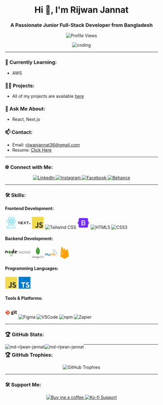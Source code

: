 <h1 align="center">Hi 👋, I'm Rijwan Jannat</h1>
<h3 align="center">A Passionate Junior Full-Stack Developer from Bangladesh</h3>

<p align="center">
  <img src="https://komarev.com/ghpvc/?username=md-rijwan-jannat&label=Profile%20views&color=0e75b6&style=flat" alt="Profile Views" />
</p>

<p align="center">
  <img src="https://user-images.githubusercontent.com/55389276/140866485-8fb1c876-9a8f-4d6a-98dc-08c4981eaf70.gif" alt="coding" width="400" />
</p>

---

### 🌱 Currently Learning:
- AWS

### 👨‍💻 Projects:
- All of my projects are available [here](https://github.com/md-rijwan-jannat)

### 💬 Ask Me About:
- React, Next.js

### 📫 Contact:
- Email: [rijwanjannat36@gmail.com](mailto:rijwanjannat36@gmail.com)
- Resume: [Click Here](#)

---

### 🌐 Connect with Me:
<p align="center">
  <a href="https://linkedin.com/in/md-rijwan-jannat1" target="_blank">
    <img src="https://img.shields.io/badge/LinkedIn-%230077B5.svg?logo=linkedin&logoColor=white" alt="LinkedIn" />
  </a>
  <a href="https://instagram.com/rijwanjannat" target="_blank">
    <img src="https://img.shields.io/badge/Instagram-%23E4405F.svg?logo=instagram&logoColor=white" alt="Instagram" />
  </a>
  <a href="https://www.facebook.com/profile.php?id=100086218014706" target="_blank">
    <img src="https://img.shields.io/badge/Facebook-%231877F2.svg?logo=Facebook&logoColor=white" alt="Facebook" />
  </a>
  <a href="https://behance.net/https://64a1312f9bc5c72b1524b993--dashing-fudge-319855.netlify.app/" target="_blank">
    <img src="https://img.shields.io/badge/Behance-1769ff?logo=behance&logoColor=white" alt="Behance" />
  </a>
</p>

---

### 🛠️ Skills:

#### Frontend Development:
<p align="left">
  <img src="https://raw.githubusercontent.com/devicons/devicon/master/icons/react/react-original-wordmark.svg" alt="React" width="40" height="40"/>
  <img src="https://raw.githubusercontent.com/devicons/devicon/master/icons/nextjs/nextjs-original-wordmark.svg" alt="Next.js" width="40" height="40"/>
  <img src="https://raw.githubusercontent.com/devicons/devicon/master/icons/javascript/javascript-original.svg" alt="JavaScript" width="40" height="40"/>
  <img src="https://www.vectorlogo.zone/logos/tailwindcss/tailwindcss-icon.svg" alt="Tailwind CSS" width="40" height="40"/>
  <img src="https://raw.githubusercontent.com/devicons/devicon/master/icons/bootstrap/bootstrap-plain.svg" alt="Bootstrap" width="40" height="40"/>
  <img src="https://www.vectorlogo.zone/logos/html5/html5-icon.svg" alt="HTML5" width="40" height="40"/>
  <img src="https://www.vectorlogo.zone/logos/css3/css3-icon.svg" alt="CSS3" width="40" height="40"/>
</p>

#### Backend Development:
<p align="left">
  <img src="https://raw.githubusercontent.com/devicons/devicon/master/icons/nodejs/nodejs-original-wordmark.svg" alt="Node.js" width="40" height="40"/>
  <img src="https://raw.githubusercontent.com/devicons/devicon/master/icons/express/express-original-wordmark.svg" alt="Express.js" width="40" height="40"/>
  <img src="https://raw.githubusercontent.com/devicons/devicon/master/icons/mongodb/mongodb-original-wordmark.svg" alt="MongoDB" width="40" height="40"/>
  <img src="https://raw.githubusercontent.com/devicons/devicon/master/icons/mysql/mysql-original-wordmark.svg" alt="MySQL" width="40" height="40"/>
  <img src="https://raw.githubusercontent.com/devicons/devicon/master/icons/firebase/firebase-plain.svg" alt="Firebase" width="40" height="40"/>
</p>

#### Programming Languages:
<p align="left">
  <img src="https://raw.githubusercontent.com/devicons/devicon/master/icons/javascript/javascript-original.svg" alt="JavaScript" width="40" height="40"/>
  <img src="https://raw.githubusercontent.com/devicons/devicon/master/icons/typescript/typescript-original.svg" alt="TypeScript" width="40" height="40"/>
</p>

#### Tools & Platforms:
<p align="left">
  <img src="https://raw.githubusercontent.com/devicons/devicon/master/icons/git/git-original-wordmark.svg" alt="Git" width="40" height="40"/>
  <img src="https://www.vectorlogo.zone/logos/figma/figma-icon.svg" alt="Figma" width="40" height="40"/>
  <img src="https://www.vectorlogo.zone/logos/visualstudio_code/visualstudio_code-icon.svg" alt="VSCode" width="40" height="40"/>
  <img src="https://www.vectorlogo.zone/logos/npmjs/npmjs-icon.svg" alt="npm" width="40" height="40"/>
  <img src="https://raw.githubusercontent.com/devicons/devicon/master/icons/zapier/zapier-original.svg" alt="Zapier" width="40" height="40"/>
</p>

---

### 🏆 GitHub Stats:
<p align="center">
  <img align="left" src="https://github-readme-stats.vercel.app/api?username=md-rijwan-jannat&show_icons=true&locale=en" alt="md-rijwan-jannat" />
  <img align="left" src="https://github-readme-streak-stats.herokuapp.com/?user=md-rijwan-jannat&" alt="md-rijwan-jannat" />
</p>

---

### 🏆 GitHub Trophies:
<p align="center">
  <img src="https://github-profile-trophy.vercel.app/?username=md-rijwan-jannat&theme=onedark&no-bg=true&no-frame=true" alt="GitHub Trophies" />
</p>

---

### 🛠️ Support Me:
<p align="center">
  <a href="https://www.buymeacoffee.com/mdrijwanjannat" target="_blank">
    <img src="https://cdn.buymeacoffee.com/buttons/v2/default-yellow.png" height="50" width="210" alt="Buy me a coffee" />
  </a>
  <a href="https://ko-fi.com/mdrijwanjannat" target="_blank">
    <img src="https://cdn.ko-fi.com/cdn/kofi3.png?v=3" height="50" width="210" alt="Ko-fi Support" />
  </a>
</p>
